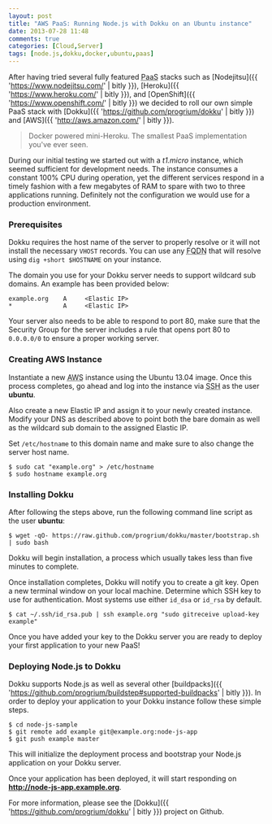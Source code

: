 ```yaml
---
layout: post
title: "AWS PaaS: Running Node.js with Dokku on an Ubuntu instance"
date: 2013-07-28 11:48
comments: true
categories: [Cloud,Server]
tags: [node.js,dokku,docker,ubuntu,paas]
---
```

After having tried several fully featured <abbr title="Platform As A Service">PaaS</abbr> stacks such as [Nodejitsu]({{ 'https://www.nodejitsu.com/' | bitly }}), [Heroku]({{ 'https://www.heroku.com/' | bitly }}), and [OpenShift]({{ 'https://www.openshift.com/' | bitly }}) we decided to roll our own simple PaaS stack with [Dokku]({{ 'https://github.com/progrium/dokku' | bitly }}) and [AWS]({{ 'http://aws.amazon.com/' | bitly }}).

<!--more-->

<blockquote class="colored">
  <p>Docker powered mini-Heroku. The smallest PaaS implementation you've ever seen.</p>
</blockquote>

During our initial testing we started out with a *t1.micro* instance, which seemed sufficient for development needs. The instance consumes a constant 100% CPU during operation, yet the different services respond in a timely fashion with a few megabytes of RAM to spare with two to three applications running. Definitely not the configuration we would use for a production environment.

### Prerequisites

Dokku requires the host name of the server to properly resolve or it will not install the necessary `VHOST` records. You can use any <abbr title="Fully Qualified Domain Name">FQDN</abbr> that will resolve using `dig +short $HOSTNAME` on your instance.

The domain you use for your Dokku server needs to support wildcard sub domains. An example has been provided below:

    example.org    A     <Elastic IP>
    *              A     <Elastic IP>

Your server also needs to be able to respond to port 80, make sure that the Security Group for the server includes a rule that opens port 80 to `0.0.0.0/0` to ensure a proper working server.

### Creating AWS Instance

Instantiate a new <abbr title="Amazon Web Services">AWS</abbr> instance using the Ubuntu 13.04 image. Once this process completes, go ahead and log into the instance via <abbr title="Secure SHell">SSH</abbr> as the user **ubuntu**.

Also create a new Elastic IP and assign it to your newly created instance. Modify your DNS as described above to point both the bare domain as well as the wildcard sub domain to the assigned Elastic IP.

Set `/etc/hostname` to this domain name and make sure to also change the server host name.

    $ sudo cat "example.org" > /etc/hostname
    $ sudo hostname example.org

### Installing Dokku

After following the steps above, run the following command line script as the user **ubuntu**:

    $ wget -qO- https://raw.github.com/progrium/dokku/master/bootstrap.sh | sudo bash

Dokku will begin installation, a process which usually takes less than five minutes to complete.

Once installation completes, Dokku will notify you to create a git key. Open a new terminal window on your local machine. Determine which SSH key to use for authentication. Most systems use either `id_dsa` or `id_rsa` by default.

    $ cat ~/.ssh/id_rsa.pub | ssh example.org "sudo gitreceive upload-key example"

Once you have added your key to the Dokku server you are ready to deploy your first application to your new PaaS!

### Deploying Node.js to Dokku

Dokku supports Node.js as well as several other [buildpacks]({{ 'https://github.com/progrium/buildstep#supported-buildpacks' | bitly }}). In order to deploy your application to your Dokku instance follow these simple steps.

    $ cd node-js-sample
    $ git remote add example git@example.org:node-js-app
    $ git push example master

This will initialize the deployment process and bootstrap your Node.js application on your Dokku server.

Once your application has been deployed, it will start responding on **http://node-js-app.example.org**.

For more information, please see the [Dokku]({{ 'https://github.com/progrium/dokku' | bitly }}) project on Github.
